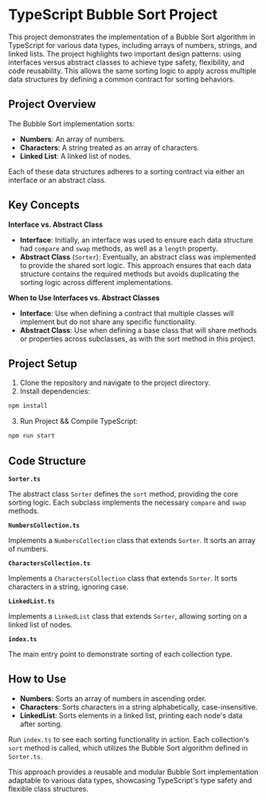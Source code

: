 # TypeScript Bubble Sort Project

This project demonstrates the implementation of a Bubble Sort algorithm in TypeScript for various data types, including arrays of numbers, strings, and linked lists. The project highlights two important design patterns: using interfaces versus abstract classes to achieve type safety, flexibility, and code reusability. This allows the same sorting logic to apply across multiple data structures by defining a common contract for sorting behaviors.

## Project Overview

The Bubble Sort implementation sorts:

- **Numbers**: An array of numbers.
- **Characters**: A string treated as an array of characters.
- **Linked List**: A linked list of nodes.

Each of these data structures adheres to a sorting contract via either an interface or an abstract class.

## Key Concepts

**Interface vs. Abstract Class**

- **Interface**: Initially, an interface was used to ensure each data structure had `compare` and `swap` methods, as well as a `length` property.
- **Abstract Class** (`Sorter`): Eventually, an abstract class was implemented to provide the shared sort logic. This approach ensures that each data structure contains the required methods but avoids duplicating the sorting logic across different implementations.

**When to Use Interfaces vs. Abstract Classes**

- **Interface**: Use when defining a contract that multiple classes will implement but do not share any specific functionality.
- **Abstract Class**: Use when defining a base class that will share methods or properties across subclasses, as with the sort method in this project.

## Project Setup

1. Clone the repository and navigate to the project directory.
2. Install dependencies:
```bash
npm install
```
3. Run Project && Compile TypeScript:
```bash
npm run start
```

## Code Structure

**`Sorter.ts`**

The abstract class `Sorter` defines the `sort` method, providing the core sorting logic. Each subclass implements the necessary `compare` and `swap` methods.

**`NumbersCollection.ts`**

Implements a `NumbersCollection` class that extends `Sorter`. It sorts an array of numbers.

**`CharactersCollection.ts`**

Implements a `CharactersCollection` class that extends `Sorter`. It sorts characters in a string, ignoring case.
 
**`LinkedList.ts`**

Implements a `LinkedList` class that extends `Sorter`, allowing sorting on a linked list of nodes.

**`index.ts`**

The main entry point to demonstrate sorting of each collection type.

## How to Use

- **Numbers**: Sorts an array of numbers in ascending order.
- **Characters**: Sorts characters in a string alphabetically, case-insensitive.
- **LinkedList**: Sorts elements in a linked list, printing each node's data after sorting.

Run `index.ts` to see each sorting functionality in action. Each collection's `sort` method is called, which utilizes the Bubble Sort algorithm defined in `Sorter.ts`.

This approach provides a reusable and modular Bubble Sort implementation adaptable to various data types, showcasing TypeScript's type safety and flexible class structures.